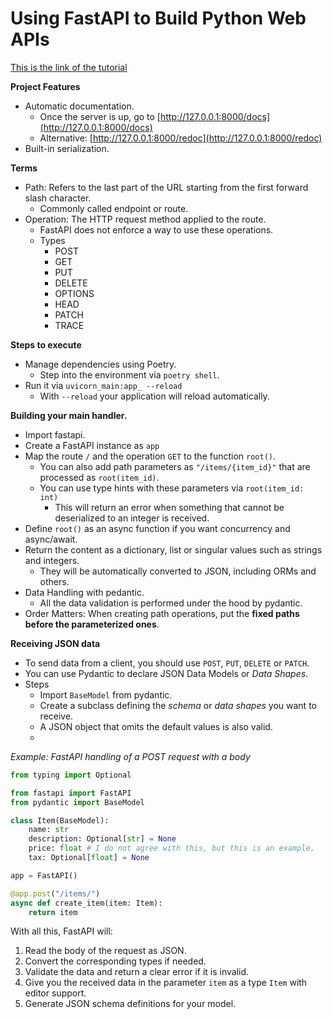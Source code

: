 # Using FastAPI to Build Python Web APIs

[This is the link of the tutorial](https://realpython.com/fastapi-python-web-apis/)

**Project Features**
- Automatic documentation.
    + Once the server is up, go to [http://127.0.0.1:8000/docs](http://127.0.0.1:8000/docs)
    + Alternative: [http://127.0.0.1:8000/redoc](http://127.0.0.1:8000/redoc)
- Built-in serialization.

**Terms**
- Path: Refers to the last part of the URL starting from the first forward slash character.
    + Commonly called endpoint or route.
- Operation: The HTTP request method applied to the route.
    + FastAPI does not enforce a way to use these operations.
    + Types
        * POST
        * GET
        * PUT
        * DELETE
        * OPTIONS
        * HEAD
        * PATCH
        * TRACE

**Steps to execute**
- Manage dependencies using Poetry.
    - Step into the environment via `poetry shell`.
- Run it via `uvicorn_main:app_ --reload`
    - With `--reload` your application will reload automatically.

**Building your main handler.**
- Import fastapi.
- Create a FastAPI instance as `app`
- Map the route `/` and the operation `GET` to the function `root()`.
    + You can also add path parameters as `"/items/{item_id}"` that are processed as `root(item_id)`.
    + You can use type hints with these parameters via `root(item_id: int)`
        * This will return an error when something that cannot be deserialized to an integer is received.
- Define `root()` as an async function if you want concurrency and async/await.
- Return the content as a dictionary, list or singular values such as strings and integers.
    + They will be automatically converted to JSON, including ORMs and others.
- Data Handling with pedantic.
    - All the data validation is performed under the hood by pydantic.
- Order Matters: When creating path operations, put the **fixed paths before the parameterized ones**.


**Receiving JSON data**
- To send data from a client, you should use `POST`, `PUT`, `DELETE` or `PATCH`.
- You can use Pydantic to declare JSON Data Models or _Data Shapes_.
- Steps
    + Import `BaseModel` from pydantic.
    + Create a subclass defining the _schema_ or _data shapes_ you want to receive.
    + A JSON object that omits the default values is also valid.
    + 

*Example: FastAPI handling of a POST request with a body*
```python
from typing import Optional

from fastapi import FastAPI
from pydantic import BaseModel

class Item(BaseModel):
    name: str
    description: Optional[str] = None
    price: float # I do not agree with this, but this is an example.
    tax: Optional[float] = None

app = FastAPI()

@app.post("/items/")
async def create_item(item: Item):
    return item
```

With all this, FastAPI will:
1. Read the body of the request as JSON.
2. Convert the corresponding types if needed.
3. Validate the data and return a clear error if it is invalid.
4. Give you the received data in the parameter `item` as a type `Item` with editor support.
5. Generate JSON schema definitions for your model. 

